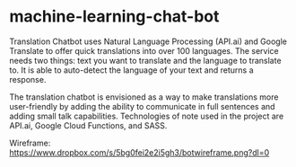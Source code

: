 # machine-learning-chat-bot
Translation Chatbot uses Natural Language Processing (API.ai) and Google Translate to offer quick translations into over 100 languages. The service needs two things: text you want to translate and the language to translate to. It is able to auto-detect the language of your text and returns a response. 

The translation chatbot is envisioned as a way to make translations more user-friendly by adding the ability to communicate in full sentences and adding small talk capabilities. Technologies of note used in the project are API.ai, Google Cloud Functions, and SASS. 


Wireframe: https://www.dropbox.com/s/5bg0fei2e2i5gh3/botwireframe.png?dl=0


